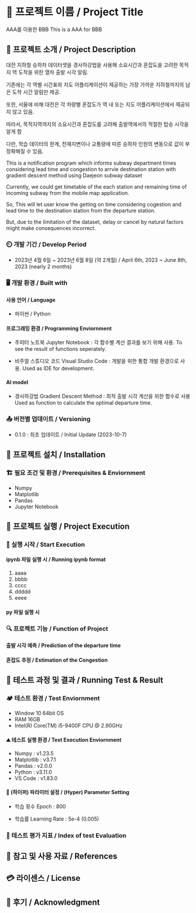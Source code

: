 
# 📛 프로젝트 이름 / Project Title
 AAA를 이용한 BBB   This is a AAA for BBB

## 🧾 프로젝트 소개 / Project Description
대전 지하철 승하차 데이터셋을 경사하강법을 사용해 소요시간과 혼잡도을 고려한 목적지 역 도착을 위한 열차 출발 시각 알림.

기존에는 각 역별 시간표와 지도 어플리케이션이 제공하는 가장 가까운 지하철까지의 남은 도착 시간 알림만 제공. 

또한, 서울에 비해 대전은 각 차량별 혼잡도가 역 내 또는 지도 어플리케이션에서 제공되지 않고 있음.

따라서, 목적지역까지의 소요시간과 혼잡도를 고려해 출발역에서의 적절한 탑승 시각을 알게 함

다만, 학습 데이터의 한계, 천재지변이나 교통량에 따른 승하차 인원의 변동으로 값이 부정확해질 수 있음.

This is a notification program which informs subway department times considering lead time and congestion to arrvie destination station with gradient descent method using Daejeon subway dataset

Currently, we could get timetable of the each station and remaining time of incoming subway from the mobile map application.

So, This will let user know the getting on time considering cogestion and lead time to the destination station from the departure station.

But, due to the limitation of the dataset, delay or cancel by natural factors might make consequences incorrect.

### ⏲️ 개발 기간 / Develop Period
+ 2023년 4월 6일 ~ 2023년 6월 8일 (약 2개월) / April 6th, 2023 ~ June 8th, 2023 (nearly 2 months)

### 🖥️ 개발 환경 / Built with

#### 사용 언어 / Language

+ 파이썬 / Python 

#### 프로그래밍 환경 / Programming Enviornment
+ 주피터 노트북 Jupyter Notebook : 각 함수별 계산 결과를 보기 위해 사용. To see the result of functions seperately.

+ 비주얼 스튜디오 코드 Visual Studio Code : 개발을 위한 통합 개발 환경으로 사용. Used as IDE for development.
  
#### AI model
+ 경사하강법 Gradient Descent Method : 최적 출발 시각 계산을 위한 함수로 사용 Used as function to calculate the optimal departure time.

### 📤 버전별 업데이트 / Versioning

+ 0.1.0 : 최초 업데이트 / Initial Update (2023-10-7)

## 🔌 프로젝트 설치 /  Installation
### 🏗️ 필요 조건 및 환경 / Prerequisites & Enviornment
+ Numpy
+ Matplotlib
+ Pandas
+ Jupyter Notebook

## 🏁 프로젝트 실행 / Project Execution
### 📣 실행 시작 / Start Execution 
#### ipynb 파일 실행 시 / Running ipynb format
1. aaaa
2. bbbb
3. cccc
4. ddddd
5. eeee
#### py 파일 실행 시 
### 🔍 프로젝트 기능 / Function of Project
#### 출발 시각 예측 / Prediction of the departure time

#### 혼잡도 추정 / Estimation of the Congestion

## 📝 테스트 과정 및 결과 / Running Test & Result
### 🏕️ 테스트 환경 / Test Enviornment
+ Window 10 64bit OS
+ RAM 16GB
+ Intel(R) Core(TM) i5-9400F CPU @ 2.90GHz

#### ⛰️ 테스트 실행 환경 / Test Execution Enviornment
+ Numpy : v1.23.5
+ Matplotlib : v3.7.1
+ Pandas : v2.0.0
+ Python : v3.11.0
+ VS Code : v1.83.0

#### 📌 (하이퍼) 파라미터 설정 / (Hyper) Parameter Setting

+ 학습 횟수 Epoch : 800

+ 학습률 Learning Rate : 5e-4 (0.005)

### 📐 테스트 평가 지표 / Index of test Evaluation 

## 📎 참고 및 사용 자료 / References
## 💳 라이센스 / License
## 🙇 후기 / Acknowledgment
